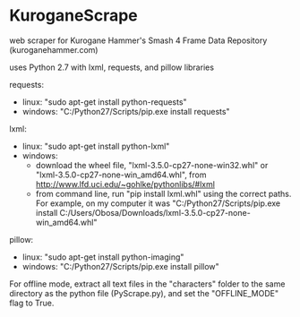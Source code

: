 # KuroganeScrape
web scraper for Kurogane Hammer's Smash 4 Frame Data Repository (kuroganehammer.com)

uses Python 2.7 with lxml, requests, and pillow libraries

requests:
   * linux: "sudo apt-get install python-requests"
   * windows: "C:/Python27/Scripts/pip.exe install requests"

lxml:
   * linux: "sudo apt-get install python-lxml" 
   * windows: 
      - download the wheel file, "lxml-3.5.0-cp27-none-win32.whl" or "lxml-3.5.0-cp27-none-win_amd64.whl", from http://www.lfd.uci.edu/~gohlke/pythonlibs/#lxml
      - from command line, run "pip install lxml.whl" using the correct paths. For example, on my computer it was "C:/Python27/Scripts/pip.exe install C:/Users/Obosa/Downloads/lxml-3.5.0-cp27-none-win_amd64.whl"

pillow:
   * linux: "sudo apt-get install python-imaging" 
   * windows: "C:/Python27/Scripts/pip.exe install pillow"




For offline mode, extract all text files in the "characters" folder to the same directory as the python file (PyScrape.py), and set the "OFFLINE_MODE" flag to True.
